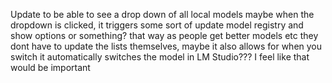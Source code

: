 Update to be able to see a drop down of all local models
maybe when the dropdown is clicked, it triggers some sort of update model registry and show options or something?  that way as people get better models etc they dont have to update the lists themselves, maybe it also allows for when you switch it automatically switches the model in LM Studio??? I feel like that would be important